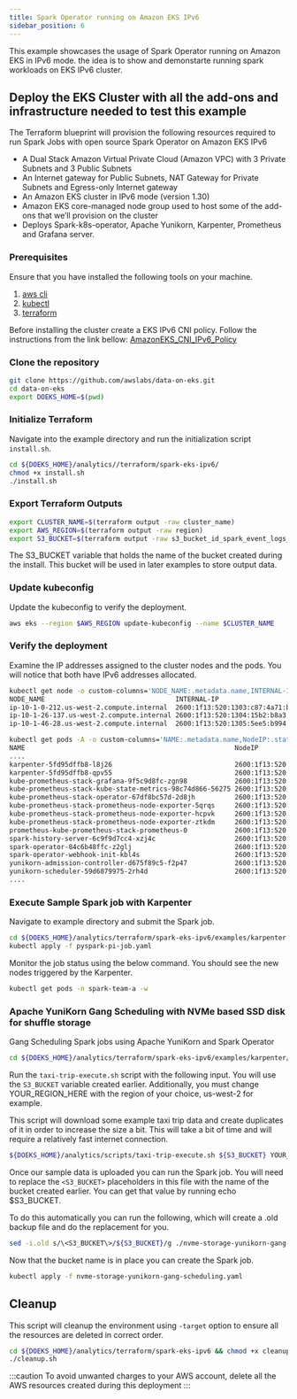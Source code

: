 ```yaml
---
title: Spark Operator running on Amazon EKS IPv6
sidebar_position: 6
---
```


This example showcases the usage of Spark Operator running on Amazon EKS in IPv6 mode. the idea is to show and demonstarte running spark workloads on EKS IPv6 cluster.

## Deploy the EKS Cluster with all the add-ons and infrastructure needed to test this example

The Terraform blueprint will provision the following resources required to run Spark Jobs with open source Spark Operator on Amazon EKS IPv6

* A Dual Stack Amazon Virtual Private Cloud (Amazon VPC) with 3 Private Subnets and 3 Public Subnets
* An Internet gateway for Public Subnets, NAT Gateway for Private Subnets and Egress-only Internet gateway
* An Amazon EKS cluster in IPv6 mode (version 1.30)
* Amazon EKS core-managed node group used to host some of the add-ons that we’ll provision on the cluster
* Deploys Spark-k8s-operator, Apache Yunikorn, Karpenter, Prometheus and Grafana server.

### Prerequisites

Ensure that you have installed the following tools on your machine.

1. [aws cli](https://docs.aws.amazon.com/cli/latest/userguide/install-cliv2.html)
2. [kubectl](https://Kubernetes.io/docs/tasks/tools/)
3. [terraform](https://learn.hashicorp.com/tutorials/terraform/install-cli)


Before installing the cluster create a EKS IPv6 CNI policy. Follow the instructions from the link bellow:
[AmazonEKS_CNI_IPv6_Policy ](https://docs.aws.amazon.com/eks/latest/userguide/cni-iam-role.html#cni-iam-role-create-ipv6-policy)

### Clone the repository

```bash
git clone https://github.com/awslabs/data-on-eks.git
cd data-on-eks
export DOEKS_HOME=$(pwd)
```

### Initialize Terraform

Navigate into the example directory and run the initialization script `install.sh`.

```bash
cd ${DOEKS_HOME}/analytics//terraform/spark-eks-ipv6/
chmod +x install.sh
./install.sh
```

### Export Terraform Outputs

```bash
export CLUSTER_NAME=$(terraform output -raw cluster_name)
export AWS_REGION=$(terraform output -raw region)
export S3_BUCKET=$(terraform output -raw s3_bucket_id_spark_event_logs_example_data)
```

The S3_BUCKET variable that holds the name of the bucket created
during the install. This bucket will be used in later examples to store output
data.

### Update kubeconfig

Update the kubeconfig to verify the deployment.

```bash
aws eks --region $AWS_REGION update-kubeconfig --name $CLUSTER_NAME
```

### Verify the deployment

Examine the IP addresses assigned to the cluster nodes and the pods. You will notice that both have IPv6 addresses allocated.

```bash
kubectl get node -o custom-columns='NODE_NAME:.metadata.name,INTERNAL-IP:.status.addresses[?(@.type=="InternalIP")].address'
NODE_NAME                                 INTERNAL-IP
ip-10-1-0-212.us-west-2.compute.internal  2600:1f13:520:1303:c87:4a71:b9ea:417c
ip-10-1-26-137.us-west-2.compute.internal 2600:1f13:520:1304:15b2:b8a3:7f63:cbfa
ip-10-1-46-28.us-west-2.compute.internal  2600:1f13:520:1305:5ee5:b994:c0c2:e4da
```

```bash
kubectl get pods -A -o custom-columns='NAME:.metadata.name,NodeIP:.status.hostIP,PodIP:status.podIP'
NAME                                                     NodeIP                                  PodIP
....
karpenter-5fd95dffb8-l8j26                               2600:1f13:520:1304:15b2:b8a3:7f63:cbfa  2600:1f13:520:1304:a79b::
karpenter-5fd95dffb8-qpv55                               2600:1f13:520:1303:c87:4a71:b9ea:417c   2600:1f13:520:1303:60ac::
kube-prometheus-stack-grafana-9f5c9d8fc-zgn98            2600:1f13:520:1304:15b2:b8a3:7f63:cbfa  2600:1f13:520:1304:a79b::a
kube-prometheus-stack-kube-state-metrics-98c74d866-56275 2600:1f13:520:1304:15b2:b8a3:7f63:cbfa  2600:1f13:520:1304:a79b::9
kube-prometheus-stack-operator-67df8bc57d-2d8jh          2600:1f13:520:1304:15b2:b8a3:7f63:cbfa  2600:1f13:520:1304:a79b::b
kube-prometheus-stack-prometheus-node-exporter-5qrqs     2600:1f13:520:1303:c87:4a71:b9ea:417c   2600:1f13:520:1303:c87:4a71:b9ea:417c
kube-prometheus-stack-prometheus-node-exporter-hcpvk     2600:1f13:520:1304:15b2:b8a3:7f63:cbfa  2600:1f13:520:1304:15b2:b8a3:7f63:cbfa
kube-prometheus-stack-prometheus-node-exporter-ztkdm     2600:1f13:520:1305:5ee5:b994:c0c2:e4da  2600:1f13:520:1305:5ee5:b994:c0c2:e4da
prometheus-kube-prometheus-stack-prometheus-0            2600:1f13:520:1304:15b2:b8a3:7f63:cbfa  2600:1f13:520:1304:a79b::7
spark-history-server-6c9f9d7cc4-xzj4c                    2600:1f13:520:1305:5ee5:b994:c0c2:e4da  2600:1f13:520:1305:64b::1
spark-operator-84c6b48ffc-z2glj                          2600:1f13:520:1304:15b2:b8a3:7f63:cbfa  2600:1f13:520:1304:a79b::5
spark-operator-webhook-init-kbl4s                        2600:1f13:520:1305:5ee5:b994:c0c2:e4da  2600:1f13:520:1305:64b::2
yunikorn-admission-controller-d675f89c5-f2p47            2600:1f13:520:1303:c87:4a71:b9ea:417c   2600:1f13:520:1303:c87:4a71:b9ea:417c
yunikorn-scheduler-59d6879975-2rh4d                      2600:1f13:520:1304:15b2:b8a3:7f63:cbfa  2600:1f13:520:1304:a79b::4
....
```

### Execute Sample Spark job with Karpenter

Navigate to example directory and submit the Spark job.

```bash
cd ${DOEKS_HOME}/analytics/terraform/spark-eks-ipv6/examples/karpenter
kubectl apply -f pyspark-pi-job.yaml
```

Monitor the job status using the below command. You should see the new nodes triggered by the Karpenter.

```bash
kubectl get pods -n spark-team-a -w
```

### Apache YuniKorn Gang Scheduling with NVMe based SSD disk for shuffle storage

Gang Scheduling Spark jobs using Apache YuniKorn and Spark Operator

```bash
cd ${DOEKS_HOME}/analytics/terraform/spark-eks-ipv6/examples/karpenter/nvme-yunikorn-gang-scheduling
```

Run the `taxi-trip-execute.sh` script with the following input. You will use the `S3_BUCKET` variable created earlier. Additionally, you must change YOUR_REGION_HERE with the region of your choice, us-west-2 for example.

This script will download some example taxi trip data and create duplicates of it in order to increase the size a bit. This will take a bit of time and will require a relatively fast internet connection.

```bash
${DOEKS_HOME}/analytics/scripts/taxi-trip-execute.sh ${S3_BUCKET} YOUR_REGION_HERE
```

Once our sample data is uploaded you can run the Spark job. You will need to replace the `<S3_BUCKET>` placeholders in this file with the name of the bucket created earlier. You can get that value by running echo $S3_BUCKET.

To do this automatically you can run the following, which will create a .old backup file and do the replacement for you.

```bash
sed -i.old s/\<S3_BUCKET\>/${S3_BUCKET}/g ./nvme-storage-yunikorn-gang-scheduling.yaml
```

Now that the bucket name is in place you can create the Spark job.

```bash
kubectl apply -f nvme-storage-yunikorn-gang-scheduling.yaml
```

## Cleanup

This script will cleanup the environment using `-target` option to ensure all the resources are deleted in correct order.

```bash
cd ${DOEKS_HOME}/analytics/terraform/spark-eks-ipv6 && chmod +x cleanup.sh
./cleanup.sh
```

:::caution
To avoid unwanted charges to your AWS account, delete all the AWS resources created during this deployment
:::

